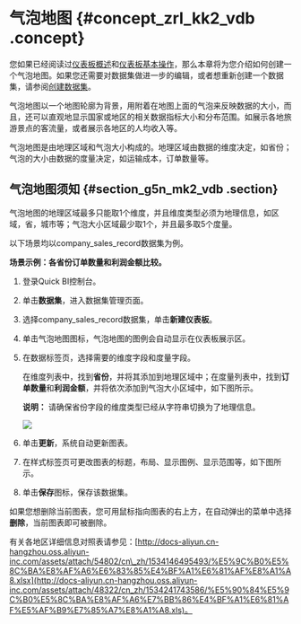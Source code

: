 # 气泡地图 {#concept_zrl_kk2_vdb .concept}

您如果已经阅读过[仪表板概述](intl.zh-CN/快速入门/报表制作/仪表板概述.md#)和[仪表板基本操作](intl.zh-CN/快速入门/报表制作/仪表板基本操作/仪表板基本操作.md#)，那么本章将为您介绍如何创建一个气泡地图。如果您还需要对数据集做进一步的编辑，或者想重新创建一个数据集，请参阅[创建数据集](intl.zh-CN/快速入门/数据建模/管理数据集/创建数据集.md#)。

气泡地图以一个地图轮廓为背景，用附着在地图上面的气泡来反映数据的大小，而且，还可以直观地显示国家或地区的相关数据指标大小和分布范围。如展示各地旅游景点的客流量，或者展示各地区的人均收入等。

气泡地图是由地理区域和气泡大小构成的。地理区域由数据的维度决定，如省份；气泡的大小由数据的度量决定，如运输成本，订单数量等。

## 气泡地图须知 {#section_g5n_mk2_vdb .section}

气泡地图的地理区域最多只能取1个维度，并且维度类型必须为地理信息，如区域，省，城市等；气泡大小区域最少取1个，并且最多取5个度量。

以下场景均以company\_sales\_record数据集为例。

**场景示例：各省份订单数量和利润金额比较。**

1.  登录Quick BI控制台。
2.  单击**数据集**，进入数据集管理页面。
3.  选择company\_sales\_record数据集，单击**新建仪表板**。
4.  单击气泡地图图标，气泡地图的图例会自动显示在仪表板展示区。
5.  在数据标签页，选择需要的维度字段和度量字段。

    在维度列表中，找到**省份**，并将其添加到地理区域中；在度量列表中，找到**订单数量**和**利润金额**，并将依次添加到气泡大小区域中，如下图所示。

    **说明：** 请确保省份字段的维度类型已经从字符串切换为了地理信息。

    ![](http://static-aliyun-doc.oss-cn-hangzhou.aliyuncs.com/assets/img/9129/15353614411713_zh-CN.png)

6.  单击**更新**，系统自动更新图表。
7.  在样式标签页可更改图表的标题，布局、显示图例、显示范围等，如下图所示。
8.  单击**保存**图标，保存该数据集。

如果您想删除当前图表，您可用鼠标指向图表的右上方，在自动弹出的菜单中选择**删除**，当前图表即可被删除。

有关各地区详细信息对照表请参见：[http://docs-aliyun.cn-hangzhou.oss.aliyun-inc.com/assets/attach/54802/cn\_zh/1534146495493/%E5%9C%B0%E5%8C%BA%E8%AF%A6%E6%83%85%E4%BF%A1%E6%81%AF%E8%A1%A8.xlsx](http://docs-aliyun.cn-hangzhou.oss.aliyun-inc.com/assets/attach/48322/cn_zh/1534241743586/%E5%90%84%E5%9C%B0%E5%8C%BA%E8%AF%A6%E7%BB%86%E4%BF%A1%E6%81%AF%E5%AF%B9%E7%85%A7%E8%A1%A8.xls)。

